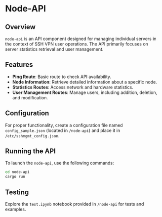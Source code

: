 # Node-API

## Overview

`node-api` is an API component designed for managing individual servers in the context of SSH VPN user operations. The API primarily focuses on server statistics retrieval and user management.

## Features

- **Ping Route**: Basic route to check API availability.
- **Node Information**: Retrieve detailed information about a specific node.
- **Statistics Routes**: Access network and hardware statistics.
- **User Management Routes**: Manage users, including addition, deletion, and modification.

## Configuration

For proper functionality, create a configuration file named `config_sample.json` (located in `/node-api`) and place it in `/etc/sshmgmt_config.json`.

## Running the API

To launch the `node-api`, use the following commands:

```bash
cd node-api
cargo run
```

## Testing

Explore the `test.ipynb` notebook provided in `/node-api` for tests and examples.

